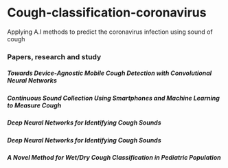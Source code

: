 # Cough-classification-coronavirus
Applying A.I methods to predict the coronavirus infection using sound of cough


### Papers, research and study

##### Towards Device-Agnostic Mobile Cough Detection with Convolutional Neural Networks
##### Continuous Sound Collection Using Smartphones and Machine Learning to Measure Cough
##### Deep Neural Networks for Identifying Cough Sounds
##### Deep Neural Networks for Identifying Cough Sounds
##### A Novel Method for Wet/Dry Cough Classification in Pediatric Population
